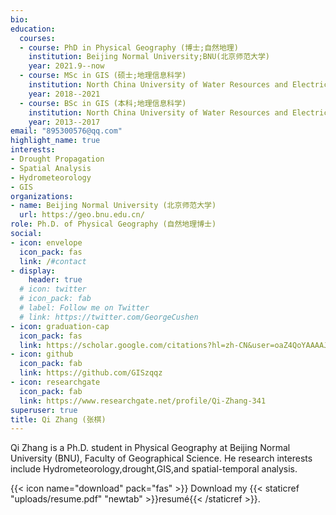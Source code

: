 ```yaml
---
bio: 
education:
  courses:
  - course: PhD in Physical Geography (博士;自然地理)
    institution: Beijing Normal University;BNU(北京师范大学)
    year: 2021.9--now
  - course: MSc in GIS (硕士;地理信息科学)
    institution: North China University of Water Resources and Electric Power(华北水利水电大学)
    year: 2018--2021
  - course: BSc in GIS (本科;地理信息科学)
    institution: North China University of Water Resources and Electric Power(华北水利水电大学)
    year: 2013--2017
email: "895300576@qq.com"
highlight_name: true
interests:
- Drought Propagation
- Spatial Analysis
- Hydrometeorology
- GIS
organizations:
- name: Beijing Normal University (北京师范大学)
  url: https://geo.bnu.edu.cn/
role: Ph.D. of Physical Geography (自然地理博士)
social:
- icon: envelope
  icon_pack: fas
  link: /#contact
- display:
    header: true
  # icon: twitter
  # icon_pack: fab
  # label: Follow me on Twitter
  # link: https://twitter.com/GeorgeCushen
- icon: graduation-cap
  icon_pack: fas
  link: https://scholar.google.com/citations?hl=zh-CN&user=oaZ4QoYAAAAJ
- icon: github
  icon_pack: fab
  link: https://github.com/GISzqqz
- icon: researchgate
  icon_pack: fab
  link: https://www.researchgate.net/profile/Qi-Zhang-341
superuser: true
title: Qi Zhang (张棋)
---
```


Qi Zhang is a Ph.D. student in Physical Geography at Beijing Normal University (BNU), Faculty of Geographical Science. He research interests include Hydrometeorology,drought,GIS,and spatial-temporal analysis. 


{{< icon name="download" pack="fas" >}} Download my {{< staticref "uploads/resume.pdf" "newtab" >}}resumé{{< /staticref >}}.
